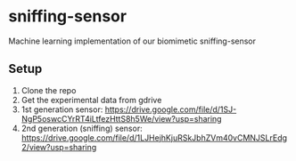 # sniffing-sensor
Machine learning implementation of our biomimetic sniffing-sensor


## Setup

1. Clone the repo 
1. Get the experimental data from gdrive
  1. 1st generation sensor: https://drive.google.com/file/d/1SJ-NgP5oswcCYrRT4iLtfezHttS8h5We/view?usp=sharing
  1. 2nd generation (sniffing) sensor: https://drive.google.com/file/d/1LJHejhKjuRSkJbhZVm40vCMNJSLrEdg2/view?usp=sharing